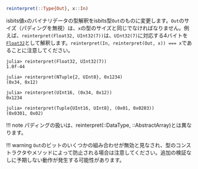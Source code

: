 ```julia
reinterpret(::Type{Out}, x::In)
```

isbits値`x`のバイナリデータの型解釈をisbits型`Out`のものに変更します。`Out`のサイズ（パディングを無視）は、`x`の型のサイズと同じでなければなりません。例えば、`reinterpret(Float32, UInt32(7))`は、`UInt32(7)`に対応する4バイトを[`Float32`](@ref)として解釈します。`reinterpret(In, reinterpret(Out, x)) === x`であることに注意してください。

```jldoctest
julia> reinterpret(Float32, UInt32(7))
1.0f-44

julia> reinterpret(NTuple{2, UInt8}, 0x1234)
(0x34, 0x12)

julia> reinterpret(UInt16, (0x34, 0x12))
0x1234

julia> reinterpret(Tuple{UInt16, UInt8}, (0x01, 0x0203))
(0x0301, 0x02)
```

!!! note
    パディングの扱いは、reinterpret(::DataType, ::AbstractArray)とは異なります。


!!! warning
    `Out`のビットのいくつかの組み合わせが無効と見なされ、型のコンストラクタやメソッドによって防止される場合は注意してください。追加の検証なしに予期しない動作が発生する可能性があります。

